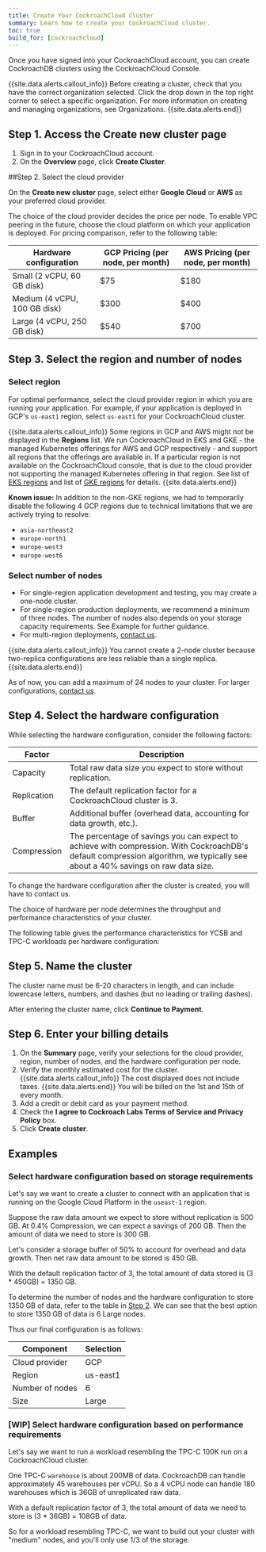 ```yaml
---
title: Create Your CockroachCloud Cluster
summary: Learn how to create your CockroachCloud cluster.
toc: true
build_for: [cockroachcloud]
---
```


Once you have signed into your CockroachCloud account, you can create CockroachDB clusters using the CockroachCloud Console.

{{site.data.alerts.callout_info}}
Before creating a cluster, check that you have the correct organization selected. Click the drop down in the top right corner to select a specific organization. For more information on creating and managing organizations, see Organizations.
{{site.data.alerts.end}}

## Step 1. Access the Create new cluster page

1. Sign in to your CockroachCloud account.
2. On the **Overview** page, click **Create Cluster**.

##Step 2. Select the cloud provider

On the **Create new cluster** page, select either **Google Cloud** or **AWS** as your preferred cloud provider.

The choice of the cloud provider decides the price per node. To enable VPC peering in the future, choose the cloud platform on which your application is deployed. For pricing comparison, refer to the following table:

Hardware configuration	| GCP Pricing (per node, per month)	| AWS Pricing (per node, per month)
----------|------------|------------
Small (2 vCPU, 60 GB disk) |	$75	| $180
Medium	(4 vCPU, 100 GB disk) | $300 | $400
Large (4 vCPU, 250 GB disk) | $540	| $700

## Step 3. Select the region and number of nodes

### Select region

For optimal performance, select the cloud provider region in which you are running your application. For example, if your application is deployed in GCP's `us-east1` region, select `us-east1` for your CockroachCloud cluster.

{{site.data.alerts.callout_info}}
Some regions in GCP and AWS might not be displayed in the **Regions** list. We run CockroachCloud in EKS and GKE - the managed Kubernetes offerings for AWS and GCP respectively - and support all regions that the offerings are available in. If a particular region is not available on the CockroachCloud console, that is due to the cloud provider not supporting the managed Kubernetes offering in that region. See list of [EKS regions](https://aws.amazon.com/about-aws/global-infrastructure/regional-product-services/) and list of [GKE regions](https://cloud.google.com/about/locations/) for details.
{{site.data.alerts.end}}

**Known issue:** In addition to the non-GKE regions, we had to temporarily disable the following 4 GCP regions due to technical limitations that we are actively trying to resolve:

- `asia-northeast2`
- `europe-north1`
- `europe-west3`
- `europe-west6`

### Select number of nodes

- For single-region application development and testing, you may create a one-node cluster.
- For single-region production deployments, we recommend a minimum of three nodes. The number of nodes also depends on your storage capacity requirements. See Example for further guidance.
- For multi-region deployments, [contact us](mailto:sales@cockroachlabs.com).

{{site.data.alerts.callout_info}}
You cannot create a 2-node cluster because two-replica configurations are less reliable than a single replica.
{{site.data.alerts.end}}

As of now, you can add a maximum of 24 nodes to your cluster. For larger configurations, [contact us](mailto:sales@cockroachlabs.com).

## Step 4. Select the hardware configuration

While selecting the hardware configuration, consider the following factors:

Factor | Description
----------|------------
Capacity | Total raw data size you expect to store without replication.
Replication | The default replication factor for a CockroachCloud cluster is 3.
Buffer | Additional buffer (overhead data, accounting for data growth, etc.).
Compression | The percentage of savings you can expect to achieve with compression. With CockroachDB's default compression algorithm, we typically see about a 40% savings on raw data size.  

To change the hardware configuration after the cluster is created, you will have to contact us.

The choice of hardware per node determines the throughput and performance characteristics of your cluster.

The following table gives the performance characteristics for YCSB and TPC-C workloads per hardware configuration:

<Performance characteristics table>
<Also include IOPS numbers for each config>

## Step 5. Name the cluster

The cluster name must be 6-20 characters in length, and can include lowercase letters, numbers, and dashes (but no leading or trailing dashes).

After entering the cluster name, click **Continue to Payment**.

## Step 6. Enter your billing details

1. On the **Summary** page, verify your selections for the cloud provider, region, number of nodes, and the hardware configuration per node.
2. Verify the monthly estimated cost for the cluster.
    {{site.data.alerts.callout_info}}
    The cost displayed does not include taxes.
    {{site.data.alerts.end}}
    You will be billed on the 1st and 15th of every month.
3. Add a credit or debit card as your payment method.
4. Check the **I agree to Cockroach Labs Terms of Service and Privacy Policy** box.
5. Click **Create cluster**.

## Examples

### Select hardware configuration based on storage requirements

Let's say we want to create a cluster to connect with an application that is running on the Google Cloud Platform in the `useast-1` region.

Suppose the raw data amount we expect to store without replication is 500 GB.
At 0.4% Compression, we can expect a savings of 200 GB. Then the amount of data we need to store is 300 GB.

Let's consider a storage buffer of 50% to account for overhead and data growth. Then net raw data amount to be stored is 450 GB.

With the default replication factor of 3, the total amount of data stored is (3 * 450GB) = 1350 GB.

To determine the number of nodes and the hardware configuration to store 1350 GB of data, refer to the table in [Step 2](#step-2-select-the-cloud-provider). We can see that the best option to store 1350 GB of data is 6 Large nodes.

Thus our final configuration is as follows:

Component | Selection
----------|----------
Cloud provider | GCP
Region | us-east1
Number of nodes | 6
Size | Large

### [WIP] Select hardware configuration based on performance requirements

Let's say we want to run a workload resembling the TPC-C 100K run on a CockroachCloud cluster.

One TPC-C `warehouse` is about 200MB of data. CockroachDB can handle approximately 45 warehouses per vCPU. So a 4 vCPU node can handle 180 warehouses which is 36GB of unreplicated raw data.

With a default replication factor of 3, the total amount of data we need to store is (3 * 36GB) = 108GB of data.

So for a workload resembling TPC-C, we want to build out your cluster with "medium" nodes, and you'll only use 1/3 of the storage.

<Need numbers from the perf tests>
